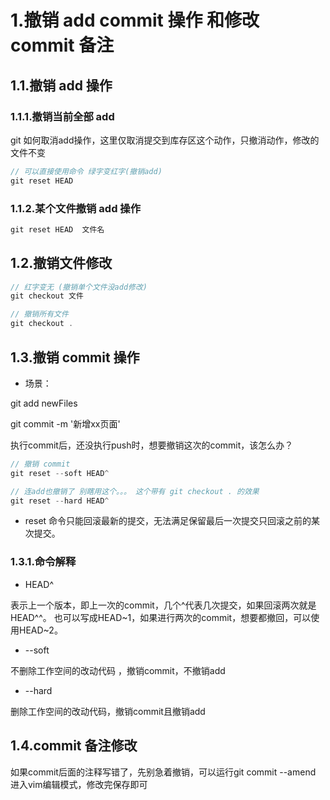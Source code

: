 # 1.撤销 add commit 操作 和修改 commit 备注

## 1.1.撤销 add 操作

### 1.1.1.撤销当前全部 add

git 如何取消add操作，这里仅取消提交到库存区这个动作，只撤消动作，修改的文件不变

```js
// 可以直接使用命令 绿字变红字(撤销add)
git reset HEAD
```

### 1.1.2.某个文件撤销 add 操作

```js
git reset HEAD  文件名
```

## 1.2.撤销文件修改

```js
// 红字变无 (撤销单个文件没add修改)
git checkout 文件

// 撤销所有文件
git checkout . 
```

## 1.3.撤销 commit 操作

* 场景：

git add newFiles

git commit -m '新增xx页面'

执行commit后，还没执行push时，想要撤销这次的commit，该怎么办？

```js
// 撤销 commit 
git reset --soft HEAD^

// 连add也撤销了 别瞎用这个。。。 这个带有 git checkout . 的效果
git reset --hard HEAD^
```

* reset 命令只能回滚最新的提交，无法满足保留最后一次提交只回滚之前的某次提交。

### 1.3.1.命令解释

* HEAD^

表示上一个版本，即上一次的commit，几个^代表几次提交，如果回滚两次就是HEAD^^。
也可以写成HEAD~1，如果进行两次的commit，想要都撤回，可以使用HEAD~2。

* --soft

不删除工作空间的改动代码 ，撤销commit，不撤销add

* --hard

删除工作空间的改动代码，撤销commit且撤销add

## 1.4.commit 备注修改

如果commit后面的注释写错了，先别急着撤销，可以运行git commit --amend
进入vim编辑模式，修改完保存即可
